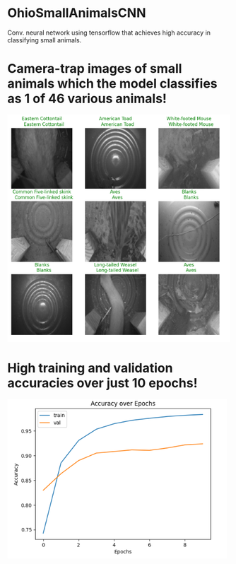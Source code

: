 # OhioSmallAnimalsCNN
Conv. neural network using tensorflow that achieves high accuracy in classifying small animals.

# Camera-trap images of small animals which the model classifies as 1 of 46 various animals!
![alt text](https://github.com/rileystuartmyers/OhioSmallAnimalsCNN/blob/1b444df3d929f33e49659b8dc527711c32cf9ab1/Images/Screenshot%202025-05-11%20174304.png)

# High training and validation accuracies over just 10 epochs!
![alt text](https://github.com/rileystuartmyers/OhioSmallAnimalsCNN/blob/1b444df3d929f33e49659b8dc527711c32cf9ab1/Images/Screenshot%202025-05-11%20174311.png)
